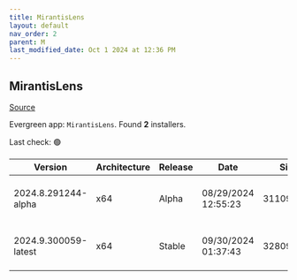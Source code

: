 ```yaml
---
title: MirantisLens
layout: default
nav_order: 2
parent: M
last_modified_date: Oct 1 2024 at 12:36 PM
---
```


## MirantisLens

[Source](https://k8slens.dev/)

Evergreen app: `MirantisLens`. Found **2** installers.

Last check: 🟢

| Version              | Architecture | Release | Date                | Size      | Sha512                                                                                   | URI                                                                                                                                                    |
| -------------------- | ------------ | ------- | ------------------- | --------- | ---------------------------------------------------------------------------------------- | ------------------------------------------------------------------------------------------------------------------------------------------------------ |
| 2024.8.291244-alpha  | x64          | Alpha   | 08/29/2024 12:55:23 | 311096296 | GH6CO9y266ZEheQbVm3cE8UGhQCAXZjf+9hGvTTK/6vdhr5D8Q+cumntZB199xI9OW9i2+Ck/7lGV5qkQXcKcQ== | [https://downloads.k8slens.dev/ide/Lens%20Setup%202024.8.291244-alpha.exe](https://downloads.k8slens.dev/ide/Lens%20Setup%202024.8.291244-alpha.exe)   |
| 2024.9.300059-latest | x64          | Stable  | 09/30/2024 01:37:43 | 328092256 | 8gORyD61OU+P8bvN09NW9cxxyZiKLTbe1GSB+06HC1XlWKp+ecuRd3Mh6RQtezyDaCQdgd+JvVYeInr4YWa8Gw== | [https://downloads.k8slens.dev/ide/Lens%20Setup%202024.9.300059-latest.exe](https://downloads.k8slens.dev/ide/Lens%20Setup%202024.9.300059-latest.exe) |
